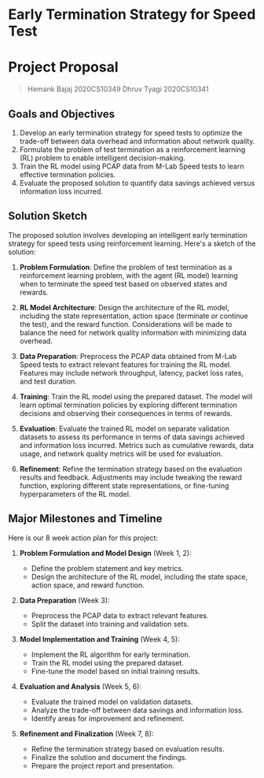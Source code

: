 # Early Termination Strategy for Speed Test
# Project Proposal

> Hemank Bajaj 2020CS10349
> Dhruv Tyagi 2020CS10341

## Goals and Objectives

1. Develop an early termination strategy for speed tests to optimize the trade-off between data overhead and information about network quality.
2. Formulate the problem of test termination as a reinforcement learning (RL) problem to enable intelligent decision-making.
3. Train the RL model using PCAP data from M-Lab Speed tests to learn effective termination policies.
4. Evaluate the proposed solution to quantify data savings achieved versus information loss incurred.


## Solution Sketch

The proposed solution involves developing an intelligent early termination strategy for speed tests using reinforcement learning. Here's a sketch of the solution:

1. **Problem Formulation**: Define the problem of test termination as a reinforcement learning problem, with the agent (RL model) learning when to terminate the speed test based on observed states and rewards.

2. **RL Model Architecture**: Design the architecture of the RL model, including the state representation, action space (terminate or continue the test), and the reward function. Considerations will be made to balance the need for network quality information with minimizing data overhead.

3. **Data Preparation**: Preprocess the PCAP data obtained from M-Lab Speed tests to extract relevant features for training the RL model. Features may include network throughput, latency, packet loss rates, and test duration.

4. **Training**: Train the RL model using the prepared dataset. The model will learn optimal termination policies by exploring different termination decisions and observing their consequences in terms of rewards.

5. **Evaluation**: Evaluate the trained RL model on separate validation datasets to assess its performance in terms of data savings achieved and information loss incurred. Metrics such as cumulative rewards, data usage, and network quality metrics will be used for evaluation.

6. **Refinement**: Refine the termination strategy based on the evaluation results and feedback. Adjustments may include tweaking the reward function, exploring different state representations, or fine-tuning hyperparameters of the RL model.

## Major Milestones and Timeline
Here is our 8 week action plan for this project:
1. **Problem Formulation and Model Design** (Week 1, 2):
   - Define the problem statement and key metrics.
   - Design the architecture of the RL model, including the state space, action space, and reward function.

2. **Data Preparation** (Week 3):
   - Preprocess the PCAP data to extract relevant features.
   - Split the dataset into training and validation sets.

3. **Model Implementation and Training** (Week 4, 5):
   - Implement the RL algorithm for early termination.
   - Train the RL model using the prepared dataset.
   - Fine-tune the model based on initial training results.

4. **Evaluation and Analysis** (Week 5, 6):
   - Evaluate the trained model on validation datasets.
   - Analyze the trade-off between data savings and information loss.
   - Identify areas for improvement and refinement.

5. **Refinement and Finalization** (Week 7, 8):
   - Refine the termination strategy based on evaluation results.
   - Finalize the solution and document the findings.
   - Prepare the project report and presentation.


